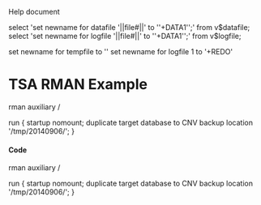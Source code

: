 Help document


select 'set newname for datafile '||file#||' to ''+DATA1'';' from v$datafile; 
select 'set newname for logfile '||file#||' to ''+DATA1'';' from v$logfile; 

set newname for tempfile <fileno> to '<path>'
set newname for logfile 1 to '+REDO'






# TSA RMAN Example

rman auxiliary / 

run {
startup nomount;
duplicate target database to CNV backup location '/tmp/20140906/';
}


#### Code
rman auxiliary / 

run {
startup nomount;
duplicate target database to CNV backup location '/tmp/20140906/';
}
